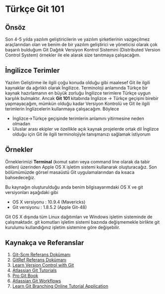# Türkçe Git 101

## Önsöz

Son 4-5 yılda yazılım geliştiricilerin ve yazılım şirketlerinin vazgeçilmez araçlarından olan ve benim de bir yazılım geliştirici ve yöneticisi olarak çok başarılı bulduğum Git Dağıtık Versiyon Kontrol Sistemini (Distributed Version Control System) örnekler ile ele alarak size tanıtmaya çalışacağım.

## İngilizce Terimler

Yazılım Geliştirme ile ilgili çoğu konuda olduğu gibi maalesef Git ile ilgili kaynaklar da ağırlıklı olarak İngilizce. Terminoloji anlamında Türkçe bir kaynak hazırlamanın en büyük zorluğu İngilizce terimlere Türkçe uygun karşılık bulmaktır. Ancak **Git 101** kitabında İnglizce -> Türkçe geçişini birebir yapmayacağım, mümkün olduğu kadar Versiyon Kontrolü ve Git ile ilgili terimlerin İnglizcelerin kullanmaya çalışacağım. Böylece

* İnglizce->Türkçe geçişinde terimlerin anlamını yitirmesine neden olmadan
* Uluslar arası ekipler ve özellikle açık kaynak projelerde ortak dil İnglizce olduğu için Git ile ilgili terminolojiyle tanışmanızı sağlamak istiyorum

<!--
# Konuların Dizilimi

Konuların diziliminde ağırlıklı olarak [Learn Version Control with Git](http://www.git-tower.com/learn/ebook/command-line/introduction  "Learn Version Control with Git") kitabının çevrimiçi versiyonu temel alınacak. Belirtilen kaynaktaki başlıklara ve içeriğie ilave olarak daha ayrıntılı bir kitap olan [Pro Git](http://git-scm.com/book "Pro Git") kitabından da faydalanacağız.
-->

## Örnekler

Örneklerimizi **Terminal** (komut satırı veya command line olarak da tabir edilen) üzerinden Apple OS X işletim sistemi kullanarak oluşturacağız. Son bölümümüzde görsel masaüstü Git uygulamalarından da kısaca bahsedeceğiz.

Bu kaynağın oluşturulduğu anda benim bilgisayarımdaki OS X ve git versiyonları aşağıdaki gibi

* OS X versiyonu : 10.9.4 (Mavericks)
* Git versiyonu : 1.8.5.2 (Apple Git-48)

Git OS X dışında tüm Linux dağıtımları ve Windows işletim sisteminde de çalışmaktadır. git komutları işletim sistemi bazında değişmemekle birlikte git kurulumu kullandığınız işletim sistemine göre değişebilir.

## Kaynakça ve Referanslar

1. [Git-Scm Referans Dokümanı](http://git-scm.com/docs)
2. [GitRef Referans Dokümanı](http://gitref.org/branching/)
3. [Learn Version Control with Git](http://www.git-tower.com/learn/ebook/command-line/introduction)
4. [Atlassian Git Tutorials](https://www.atlassian.com/git/tutorial)
5. [Pro Git Book](http://git-scm.com/book)
6. [Atlassian Git Workflows](https://www.atlassian.com/git/workflows)
7. [Learn Git Branching Online Tutorial Application](http://pcottle.github.io/learnGitBranching/)
